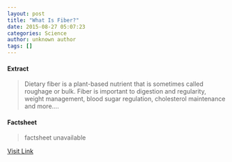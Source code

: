 ```yaml
---
layout: post
title: "What Is Fiber?"
date: 2015-08-27 05:07:23
categories: Science
author: unknown author
tags: []
---
```



#### Extract
>Dietary fiber is a plant-based nutrient that is sometimes called roughage or bulk. Fiber is important to digestion and regularity, weight management, blood sugar regulation, cholesterol maintenance and more....

#### Factsheet
>factsheet unavailable

[Visit Link](http://www.livescience.com/51998-dietary-fiber.html)


